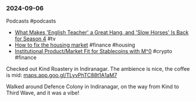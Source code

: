 ### 2024-09-06
Podcasts #podcasts 
* [What Makes 'English Teacher' a Great Hang, and 'Slow Horses' Is Back for Season 4](https://www.listennotes.com/podcasts/the-watch/what-makes-english-teacher-a-IyB5NGre2qk/) #tv 
* [How to fix the housing market](https://www.listennotes.com/podcasts/unhedged/how-to-fix-the-housing-market-AD62GaOzPFZ/) #finance #housing
* [Institutional Product/Market Fit for Stablecoins with M^0](https://www.listennotes.com/podcasts/rebank-fintech/institutional-productmarket-nUwIhAL8-sH/) #crypto #finance

Checked out Kind Roastery in Indiranagar. The ambience is nice, the coffee is mid: [maps.app.goo.gl/TLyvPhTC88t1A1aM7](https://maps.app.goo.gl/TLyvPhTC88t1A1aM7)

Walked around Defence Colony in Indiranagar, on the way from Kind to Third Wave, and it was a vibe! 
